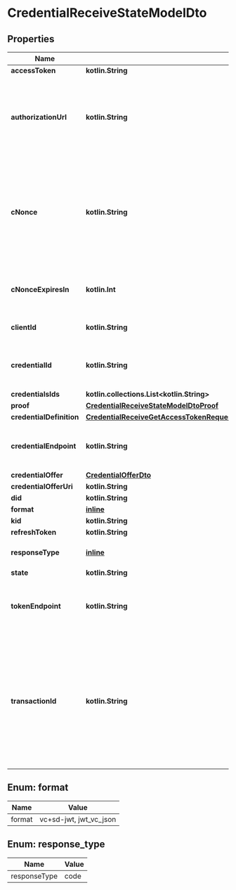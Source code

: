 
# CredentialReceiveStateModelDto

## Properties
Name | Type | Description | Notes
------------ | ------------- | ------------- | -------------
**accessToken** | **kotlin.String** |  |  [optional]
**authorizationUrl** | **kotlin.String** | The URL to open in a browser in order to complete the authorization with the Authorization Server. |  [optional]
**cNonce** | **kotlin.String** | String containing a nonce to be used to create a proof of possession of key material when requesting a Credential |  [optional]
**cNonceExpiresIn** | **kotlin.Int** | Number denoting the lifetime in seconds of the c_nonce. |  [optional]
**clientId** | **kotlin.String** | Client identifier in OAuth 2.0 |  [optional]
**credentialId** | **kotlin.String** | Id under which the credential is stored in the wallet |  [optional]
**credentialsIds** | **kotlin.collections.List&lt;kotlin.String&gt;** |  |  [optional]
**proof** | [**CredentialReceiveStateModelDtoProof**](CredentialReceiveStateModelDtoProof.md) |  |  [optional]
**credentialDefinition** | [**CredentialReceiveGetAccessTokenRequestModelDtoAuthorizationDetailsInnerCredentialDefinition**](CredentialReceiveGetAccessTokenRequestModelDtoAuthorizationDetailsInnerCredentialDefinition.md) |  |  [optional]
**credentialEndpoint** | **kotlin.String** | Credential Issuer credential endpoint called |  [optional]
**credentialOffer** | [**CredentialOfferDto**](CredentialOfferDto.md) |  |  [optional]
**credentialOfferUri** | **kotlin.String** |  |  [optional]
**did** | **kotlin.String** |  |  [optional]
**format** | [**inline**](#Format) |  |  [optional]
**kid** | **kotlin.String** |  |  [optional]
**refreshToken** | **kotlin.String** |  |  [optional]
**responseType** | [**inline**](#ResponseType) | This value is always &#x60;code&#x60; |  [optional]
**state** | **kotlin.String** |  |  [optional]
**tokenEndpoint** | **kotlin.String** | Credential Issuer or Authorization Server token endpoint called |  [optional]
**transactionId** | **kotlin.String** | A string identifying a Deferred Issuance transaction. This claim is contained in the response if the Credential Issuer was unable to immediately issue the Credential |  [optional]


<a id="Format"></a>
## Enum: format
Name | Value
---- | -----
format | vc+sd-jwt, jwt_vc_json


<a id="ResponseType"></a>
## Enum: response_type
Name | Value
---- | -----
responseType | code



